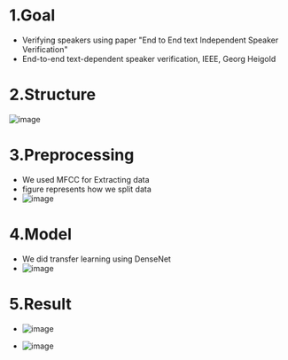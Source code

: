 # 1.Goal
- Verifying speakers using paper "End to End text Independent Speaker Verification"
- End-to-end text-dependent speaker verification, IEEE, Georg Heigold

# 2.Structure
![image](https://user-images.githubusercontent.com/66023230/123420921-250a4300-d5f7-11eb-9eb3-1d540bb67ce8.png)

# 3.Preprocessing 
- We used MFCC for Extracting data
- figure represents how we split data
- ![image](https://user-images.githubusercontent.com/66023230/123422186-cba31380-d5f8-11eb-8480-7e74562667f5.png)


# 4.Model
- We did transfer learning using DenseNet
- ![image](https://user-images.githubusercontent.com/66023230/123421814-51728f00-d5f8-11eb-9c16-cedac06bbaf5.png)

# 5.Result
- ![image](https://user-images.githubusercontent.com/66023230/123422298-f42b0d80-d5f8-11eb-83ee-7fe57beb6114.png)

- ![image](https://user-images.githubusercontent.com/66023230/123422252-e6758800-d5f8-11eb-92d1-83bc7522ec1e.png)
